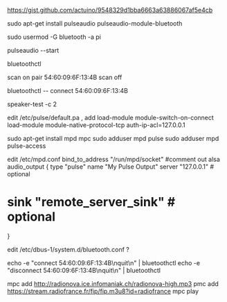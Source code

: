 https://gist.github.com/actuino/9548329d1bba6663a63886067af5e4cb

sudo apt-get install pulseaudio pulseaudio-module-bluetooth

sudo usermod -G bluetooth -a pi

pulseaudio --start

bluetoothctl

scan on
pair 54:60:09:6F:13:4B
scan off

bluetoothctl -- connect 54:60:09:6F:13:4B

speaker-test -c 2

edit /etc/pulse/default.pa , add
load-module module-switch-on-connect
load-module module-native-protocol-tcp auth-ip-acl=127.0.0.1


sudo apt-get install mpd mpc
sudo adduser mpd pulse
sudo adduser mpd pulse-access

edit /etc/mpd.conf
bind_to_address         "/run/mpd/socket"
#comment out alsa
audio_output {
        type            "pulse"
        name            "My Pulse Output"
        server          "127.0.0.1"             # optional
#       sink            "remote_server_sink"    # optional
}

edit /etc/dbus-1/system.d/bluetooth.conf ?
<policy user="pi">
   <allow send_destination="org.bluez"/>
   <allow send_interface="org.bluez.Agent1"/>
   <allow send_interface="org.bluez.MediaEndpoint1"/>
   <allow send_interface="org.bluez.MediaPlayer1"/>
   <allow send_interface="org.bluez.GattCharacteristic1"/>
   <allow send_interface="org.bluez.GattDescriptor1"/>
   <allow send_interface="org.freedesktop.DBus.ObjectManager"/>
   <allow send_interface="org.freedesktop.DBus.Properties"/>
 </policy>

echo -e "connect 54:60:09:6F:13:4B\nquit\n" | bluetoothctl
echo -e "disconnect 54:60:09:6F:13:4B\nquit\n" | bluetoothctl

 mpc add http://radionova.ice.infomaniak.ch/radionova-high.mp3
 pmc add https://stream.radiofrance.fr/fip/fip.m3u8?id=radiofrance
 mpc play
